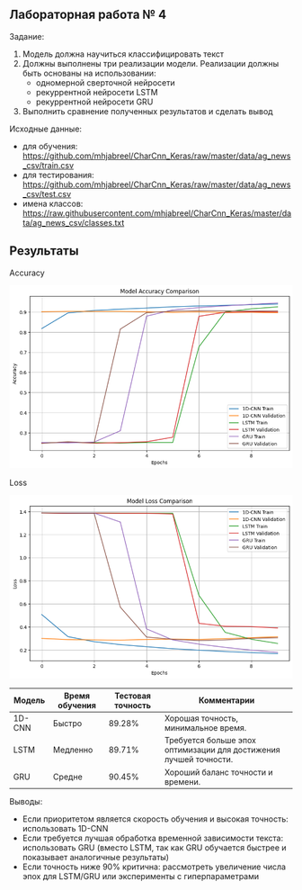 ## Лабораторная работа № 4

Задание:
1. Модель должна научиться классифицировать текст
2. Должны выполнены три реализации модели. Реализации должны быть основаны на использовании:
    - одномерной сверточной нейросети
    - рекуррентной нейросети LSTM
    - рекуррентной нейросети GRU
3. Выполнить сравнение полученных результатов и сделать вывод

Исходные данные:
- для обучения: https://github.com/mhjabreel/CharCnn_Keras/raw/master/data/ag_news_csv/train.csv
- для тестирования: https://github.com/mhjabreel/CharCnn_Keras/raw/master/data/ag_news_csv/test.csv
- имена классов: https://raw.githubusercontent.com/mhjabreel/CharCnn_Keras/master/data/ag_news_csv/classes.txt

## Результаты

Accuracy

![accuracy](images/accuracy.png)

Loss

![accuracy](images/loss.png)

|Модель  |Время обучения  |Тестовая точность  |Комментарии|
|-------|----------------|-------------------|------------|
|1D-CNN  |Быстро  |89.28%  |Хорошая точность, минимальное время.|
|LSTM  |Медленно  |89.71%  |Требуется больше эпох оптимизации для достижения лучшей точности.|
|GRU  |Средне  |90.45%  |Хороший баланс точности и времени.|

Выводы:
* Если приоритетом является скорость обучения и высокая точность: использовать 1D-CNN
* Если требуется лучшая обработка временной зависимости текста: использовать GRU (вместо LSTM, так как GRU обучается быстрее и показывает аналогичные результаты)
* Если точность ниже 90% критична: рассмотреть увеличение числа эпох для LSTM/GRU или эксперименты с гиперпараметрами